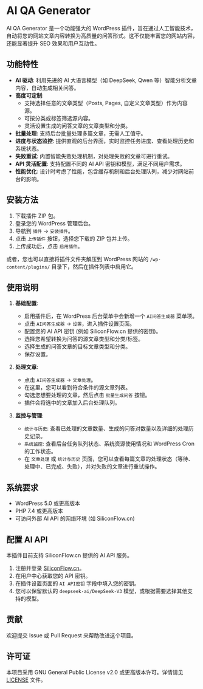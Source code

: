 # AI QA Generator

AI QA Generator 是一个功能强大的 WordPress 插件，旨在通过人工智能技术，自动将您的网站文章内容转换为高质量的问答形式。这不仅能丰富您的网站内容，还能显著提升 SEO 效果和用户互动性。

## 功能特性

*   **AI 驱动**: 利用先进的 AI 大语言模型（如 DeepSeek, Qwen 等）智能分析文章内容，自动生成相关问答。
*   **高度可定制**:
    *   支持选择任意的文章类型（Posts, Pages, 自定义文章类型）作为内容源。
    *   可按分类或标签筛选源内容。
    *   灵活设置生成的问答文章的文章类型和分类。
*   **批量处理**: 支持后台批量处理多篇文章，无需人工值守。
*   **进度与状态监控**: 提供直观的后台界面，实时监控任务进度、查看处理历史和系统状态。
*   **失败重试**: 内置智能失败处理机制，对处理失败的文章可进行重试。
*   **API 灵活配置**: 支持配置不同的 AI API 密钥和模型，满足不同用户需求。
*   **性能优化**: 设计时考虑了性能，包含缓存机制和后台处理队列，减少对网站前台的影响。

## 安装方法

1.  下载插件 ZIP 包。
2.  登录您的 WordPress 管理后台。
3.  导航到 `插件` -> `安装插件`。
4.  点击 `上传插件` 按钮，选择您下载的 ZIP 包并上传。
5.  上传成功后，点击 `启用插件`。

或者，您也可以直接将插件文件夹解压到 WordPress 网站的 `/wp-content/plugins/` 目录下，然后在插件列表中启用它。

## 使用说明

1.  **基础配置**:
    *   启用插件后，在 WordPress 后台菜单中会新增一个 `AI问答生成器` 菜单项。
    *   点击 `AI问答生成器` -> `设置`，进入插件设置页面。
    *   配置您的 AI API 密钥 (例如 SiliconFlow.cn 提供的密钥)。
    *   选择您希望转换为问答的源文章类型和分类/标签。
    *   选择生成的问答文章的目标文章类型和分类。
    *   保存设置。

2.  **处理文章**:
    *   点击 `AI问答生成器` -> `文章处理`。
    *   在这里，您可以看到符合条件的源文章列表。
    *   勾选您想要处理的文章，然后点击 `批量生成问答` 按钮。
    *   插件会将选中的文章加入后台处理队列。

3.  **监控与管理**:
    *   `统计与历史`: 查看已处理的文章数量、生成的问答对数量以及详细的处理历史记录。
    *   `系统监控`: 查看后台任务队列状态、系统资源使用情况和 WordPress Cron 的工作状态。
    *   在 `文章处理` 或 `统计与历史` 页面，您可以查看每篇文章的处理状态（等待、处理中、已完成、失败），并对失败的文章进行重试操作。

## 系统要求

*   WordPress 5.0 或更高版本
*   PHP 7.4 或更高版本
*   可访问外部 AI API 的网络环境 (如 SiliconFlow.cn)

## 配置 AI API

本插件目前支持 SiliconFlow.cn 提供的 AI API 服务。

1.  注册并登录 [SiliconFlow.cn](https://cloud.siliconflow.cn/i/fcqQ8oKi)。
2.  在用户中心获取您的 API 密钥。
3.  在插件设置页面的 `AI API密钥` 字段中填入您的密钥。
4.  您可以保留默认的 `deepseek-ai/DeepSeek-V3` 模型，或根据需要选择其他支持的模型。

## 贡献

欢迎提交 Issue 或 Pull Request 来帮助改进这个项目。

## 许可证

本项目采用 GNU General Public License v2.0 或更高版本许可。详情请见 [LICENSE](LICENSE) 文件。
